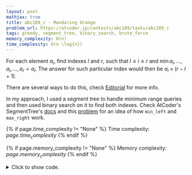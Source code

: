 ```yaml
---
layout: post
mathjax: true
title: abc189_c - Mandaring Orange
problem_url: https://atcoder.jp/contests/abc189/tasks/abc189_c
tags: greedy, segment_tree, binary_search, brute_force
memory_complexity: O(n)
time_complexity: O(n \log{n})
---
```


For each element $a_i$, find indexes $l$ and $r$, such that $l \leq i \leq r$
and $\min{a_l,...,a_i,...,a_r} = a_i$. The answer for such particular index
would then be $a_i \times (r - l + 1)$.

There are several ways to do this, check
[Editorial](https://atcoder.jp/contests/abc189/editorial/592) for more info.

In my approach, I used a segment tree to handle minimum range queries and
then used binary search on it to find both indexes. Check AtCoder's
SegmentTree's
[docs](https://atcoder.github.io/ac-library/master/document_en/segtree.html)
and this [problem](https://atcoder.jp/contests/practice2/tasks/practice2_j)
for an idea of how `min_left` and `max_right` work.



{% if page.time_complexity != "None" %}
Time complexity: ${{ page.time_complexity }}$
{% endif %}

{% if page.memory_complexity != "None" %}
Memory complexity: ${{ page.memory_complexity }}$
{% endif %}

<details>
<summary>
<p style="display:inline">Click to show code.</p>
</summary>
```cpp
{% raw %}
using namespace std;
using ll = long long;
using ii = pair<int, int>;
using vi = vector<int>;
using S = int;
int op(int a, int b) { return min(a, b); }
int e() { return 1e9; }
ll solve(vi a)
{
    int n = (int)(a).size();
    ll ans = 0;
    using RMQ = atcoder::segtree<S, op, e>;
    RMQ st(a);
    for (int i = 0; i < n; ++i)
    {
        int ai = a[i];
        auto f = [ai](S b) { return ai <= b; };
        int l = st.min_left(i, f);
        int r = st.max_right(i, f);
        ans = max(ans, a[i] * ll(r - l));
    }
    return ans;
}
int main(void)
{
    ios::sync_with_stdio(false), cin.tie(NULL);
    int n;
    cin >> n;
    vi a(n);
    for (auto &ai : a)
        cin >> ai;
    cout << solve(a) << endl;
    return 0;
}

{% endraw %}
```
</details>

